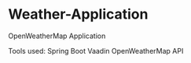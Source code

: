 # Weather-Application
OpenWeatherMap Application 

Tools used:
Spring Boot
Vaadin
OpenWeatherMap API

